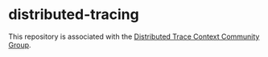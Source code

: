 # distributed-tracing

This repository is associated with the [Distributed Trace Context Community Group](https://www.w3.org/community/trace-context/).

